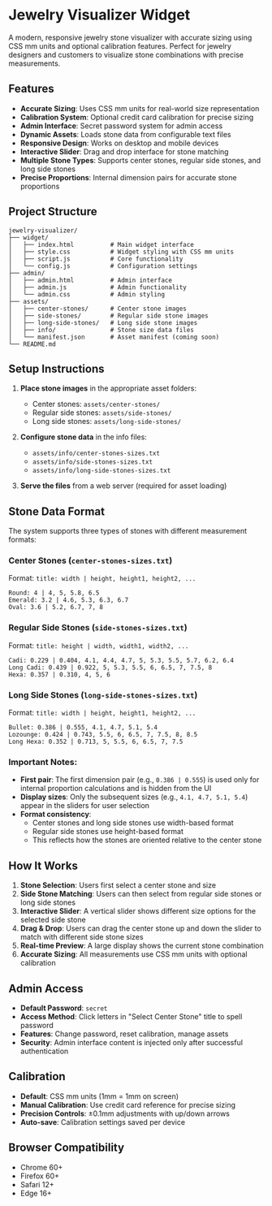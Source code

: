 # Jewelry Visualizer Widget

A modern, responsive jewelry stone visualizer with accurate sizing using CSS mm units and optional calibration features. Perfect for jewelry designers and customers to visualize stone combinations with precise measurements.

## Features

- **Accurate Sizing**: Uses CSS mm units for real-world size representation
- **Calibration System**: Optional credit card calibration for precise sizing
- **Admin Interface**: Secret password system for admin access
- **Dynamic Assets**: Loads stone data from configurable text files
- **Responsive Design**: Works on desktop and mobile devices
- **Interactive Slider**: Drag and drop interface for stone matching
- **Multiple Stone Types**: Supports center stones, regular side stones, and long side stones
- **Precise Proportions**: Internal dimension pairs for accurate stone proportions

## Project Structure

```
jewelry-visualizer/
├── widget/
│   ├── index.html          # Main widget interface
│   ├── style.css           # Widget styling with CSS mm units
│   ├── script.js           # Core functionality
│   └── config.js           # Configuration settings
├── admin/
│   ├── admin.html          # Admin interface
│   ├── admin.js            # Admin functionality
│   └── admin.css           # Admin styling
├── assets/
│   ├── center-stones/      # Center stone images
│   ├── side-stones/        # Regular side stone images
│   ├── long-side-stones/   # Long side stone images
│   ├── info/               # Stone size data files
│   └── manifest.json       # Asset manifest (coming soon)
└── README.md
```

## Setup Instructions

1. **Place stone images** in the appropriate asset folders:
   - Center stones: `assets/center-stones/`
   - Regular side stones: `assets/side-stones/`
   - Long side stones: `assets/long-side-stones/`

2. **Configure stone data** in the info files:
   - `assets/info/center-stones-sizes.txt`
   - `assets/info/side-stones-sizes.txt`
   - `assets/info/long-side-stones-sizes.txt`

3. **Serve the files** from a web server (required for asset loading)

## Stone Data Format

The system supports three types of stones with different measurement formats:

### Center Stones (`center-stones-sizes.txt`)
Format: `title: width | height, height1, height2, ...`
```
Round: 4 | 4, 5, 5.8, 6.5
Emerald: 3.2 | 4.6, 5.3, 6.3, 6.7
Oval: 3.6 | 5.2, 6.7, 7, 8
```

### Regular Side Stones (`side-stones-sizes.txt`)
Format: `title: height | width, width1, width2, ...`
```
Cadi: 0.229 | 0.404, 4.1, 4.4, 4.7, 5, 5.3, 5.5, 5.7, 6.2, 6.4
Long Cadi: 0.439 | 0.922, 5, 5.3, 5.5, 6, 6.5, 7, 7.5, 8
Hexa: 0.357 | 0.310, 4, 5, 6
```

### Long Side Stones (`long-side-stones-sizes.txt`)
Format: `title: width | height, height1, height2, ...`
```
Bullet: 0.386 | 0.555, 4.1, 4.7, 5.1, 5.4
Lozounge: 0.424 | 0.743, 5.5, 6, 6.5, 7, 7.5, 8, 8.5
Long Hexa: 0.352 | 0.713, 5, 5.5, 6, 6.5, 7, 7.5
```

### Important Notes:
- **First pair**: The first dimension pair (e.g., `0.386 | 0.555`) is used only for internal proportion calculations and is hidden from the UI
- **Display sizes**: Only the subsequent sizes (e.g., `4.1, 4.7, 5.1, 5.4`) appear in the sliders for user selection
- **Format consistency**: 
  - Center stones and long side stones use width-based format
  - Regular side stones use height-based format
  - This reflects how the stones are oriented relative to the center stone

## How It Works

1. **Stone Selection**: Users first select a center stone and size
2. **Side Stone Matching**: Users can then select from regular side stones or long side stones
3. **Interactive Slider**: A vertical slider shows different size options for the selected side stone
4. **Drag & Drop**: Users can drag the center stone up and down the slider to match with different side stone sizes
5. **Real-time Preview**: A large display shows the current stone combination
6. **Accurate Sizing**: All measurements use CSS mm units with optional calibration

## Admin Access

- **Default Password**: `secret`
- **Access Method**: Click letters in "Select Center Stone" title to spell password
- **Features**: Change password, reset calibration, manage assets
- **Security**: Admin interface content is injected only after successful authentication

## Calibration

- **Default**: CSS mm units (1mm = 1mm on screen)
- **Manual Calibration**: Use credit card reference for precise sizing
- **Precision Controls**: ±0.1mm adjustments with up/down arrows
- **Auto-save**: Calibration settings saved per device

## Browser Compatibility

- Chrome 60+
- Firefox 60+
- Safari 12+
- Edge 16+